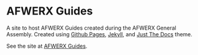 # AFWERX Guides

A site to host AFWERX Guides created during the AFWERX General Assembly.  Created using [Github Pages](https://guides.github.com/features/pages/), [Jekyll](https://jekyllrb.com/), and [Just The Docs](https://github.com/pmarsceill/just-the-docs) theme.

See the site at [AFWERX Guides](https://infinity-spark-jbmdl.github.io/afwerx-guides/).
